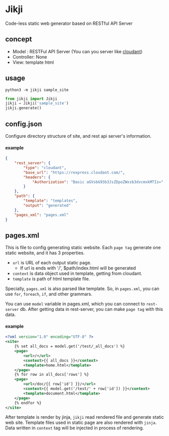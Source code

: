 # Jikji
Code-less static web generator based on RESTful API Server
  
  
## concept
- Model : RESTFul API Server (You can you server like [cloudant](https://cloudant.com/))
- Controller: None
- View: template html


## usage
```shell
python3 -m jikji sample_site
```

```python
from jikji import Jikji
jikji = Jikji('sample_site')
jikji.generate()
```

  
## config.json
Configure directory structure of site, and rest api server's information.

#### example
```json
{
	"rest_server": {
		"type": "cloudant",
		"base_url": "https://rexpress.cloudant.com/",
		"headers": {
			"Authorization": "Basic aGVsbG93b3JsZDpoZWxsb3dvcmxkMTIz="
		}
	},
	"path": {
		"template": "templates",
		"output": "generated"
	},
	"pages_xml": "pages.xml"
}
```

  

## pages.xml
This is file to config generating static website.
Each `page tag` generate one static website, and it has 3 properties.


- `url` is URL of each output static page.
	- If url is ends with '/', $path/index.html will be generated
- `context` is data object used in template, getting from cloudant.
- `template` is path of html template file.


Specially, `pages.xml` is also parsed like template. So, in `pages.xml`, you can use `for`, `foreach`, `if`, and other grammars.

You can use `model` variable in pages.xml, which you can connect to `rest-server` db.
After getting data in rest-server, you can make `page tag` with this data.

  

#### example

```xml
<?xml version="1.0" encoding="UTF-8" ?>
<site>
	{% set all_docs = model.get('/test/_all_docs') %}
	<page>
		<url>/</url>
		<context>{{ all_docs }}</context>
		<template>home.html</template>
	</page>
	{% for row in all_docs['rows'] %}
	<page>
		<url>/doc/{{ row['id'] }}/</url>
		<context>{{ model.get('/test/' + row['id']) }}</context>
		<template>document.html</template>
	</page>
	{% endfor %}
</site>
```

After template is render by jinja, `jikji` read rendered file and generate static web site. Template files used in static page are also rendered with `jinja`.  
Data written in `context` tag will be injected in process of rendering.



